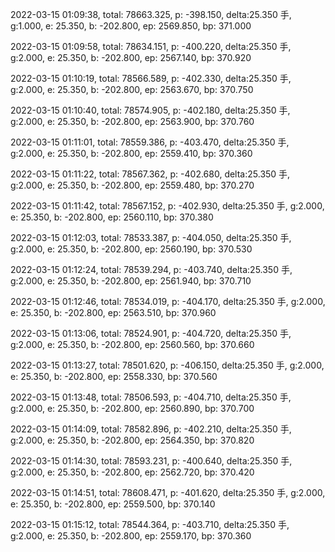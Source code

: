 2022-03-15 01:09:38, total: 78663.325, p: -398.150, delta:25.350 手, g:1.000, e: 25.350, b: -202.800, ep: 2569.850, bp: 371.000

2022-03-15 01:09:58, total: 78634.151, p: -400.220, delta:25.350 手, g:2.000, e: 25.350, b: -202.800, ep: 2567.140, bp: 370.920

2022-03-15 01:10:19, total: 78566.589, p: -402.330, delta:25.350 手, g:2.000, e: 25.350, b: -202.800, ep: 2563.670, bp: 370.750

2022-03-15 01:10:40, total: 78574.905, p: -402.180, delta:25.350 手, g:2.000, e: 25.350, b: -202.800, ep: 2563.900, bp: 370.760

2022-03-15 01:11:01, total: 78559.386, p: -403.470, delta:25.350 手, g:2.000, e: 25.350, b: -202.800, ep: 2559.410, bp: 370.360

2022-03-15 01:11:22, total: 78567.362, p: -402.680, delta:25.350 手, g:2.000, e: 25.350, b: -202.800, ep: 2559.480, bp: 370.270

2022-03-15 01:11:42, total: 78567.152, p: -402.930, delta:25.350 手, g:2.000, e: 25.350, b: -202.800, ep: 2560.110, bp: 370.380

2022-03-15 01:12:03, total: 78533.387, p: -404.050, delta:25.350 手, g:2.000, e: 25.350, b: -202.800, ep: 2560.190, bp: 370.530

2022-03-15 01:12:24, total: 78539.294, p: -403.740, delta:25.350 手, g:2.000, e: 25.350, b: -202.800, ep: 2561.940, bp: 370.710

2022-03-15 01:12:46, total: 78534.019, p: -404.170, delta:25.350 手, g:2.000, e: 25.350, b: -202.800, ep: 2563.510, bp: 370.960

2022-03-15 01:13:06, total: 78524.901, p: -404.720, delta:25.350 手, g:2.000, e: 25.350, b: -202.800, ep: 2560.560, bp: 370.660

2022-03-15 01:13:27, total: 78501.620, p: -406.150, delta:25.350 手, g:2.000, e: 25.350, b: -202.800, ep: 2558.330, bp: 370.560

2022-03-15 01:13:48, total: 78506.593, p: -404.710, delta:25.350 手, g:2.000, e: 25.350, b: -202.800, ep: 2560.890, bp: 370.700

2022-03-15 01:14:09, total: 78582.896, p: -402.210, delta:25.350 手, g:2.000, e: 25.350, b: -202.800, ep: 2564.350, bp: 370.820

2022-03-15 01:14:30, total: 78593.231, p: -400.640, delta:25.350 手, g:2.000, e: 25.350, b: -202.800, ep: 2562.720, bp: 370.420

2022-03-15 01:14:51, total: 78608.471, p: -401.620, delta:25.350 手, g:2.000, e: 25.350, b: -202.800, ep: 2559.500, bp: 370.140

2022-03-15 01:15:12, total: 78544.364, p: -403.710, delta:25.350 手, g:2.000, e: 25.350, b: -202.800, ep: 2559.170, bp: 370.360